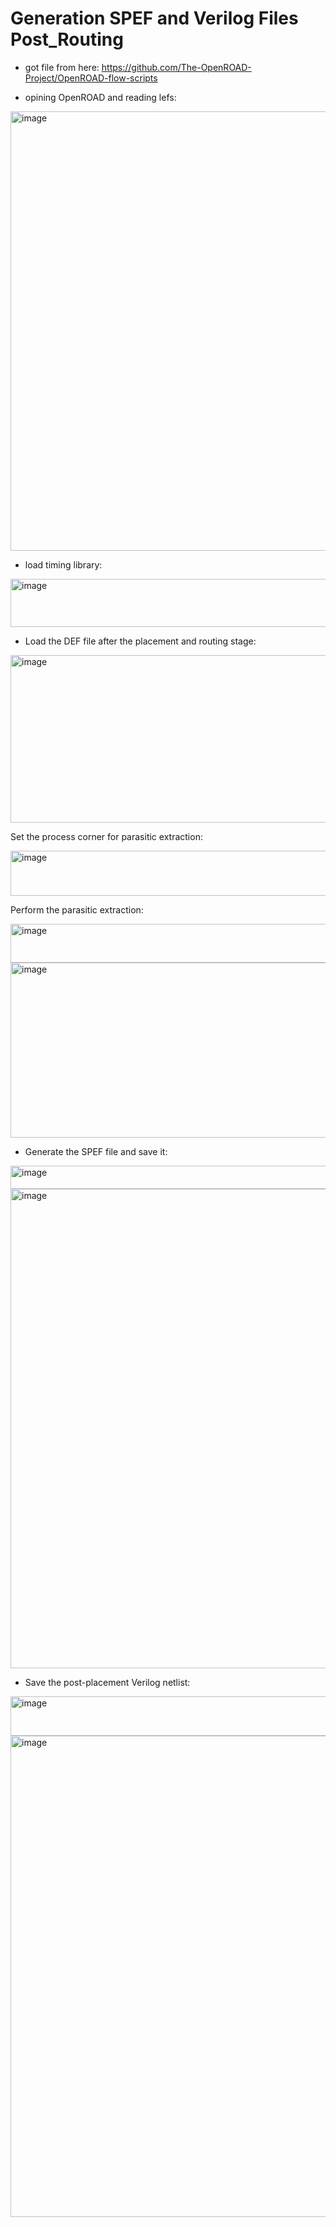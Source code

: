 # Generation SPEF and Verilog Files Post_Routing

- got file from here: https://github.com/The-OpenROAD-Project/OpenROAD-flow-scripts

- opining OpenROAD and reading lefs:

<img width="1200" height="703" alt="image" src="https://github.com/user-attachments/assets/c6dcf51f-4d9e-40c3-a023-d9dc2f549b5c" />

- load timing library:

<img width="896" height="77" alt="image" src="https://github.com/user-attachments/assets/496ee5b5-95b8-47c5-8ce1-84a52c84d81d" />

- Load the DEF file after the placement and routing stage:

<img width="811" height="268" alt="image" src="https://github.com/user-attachments/assets/5c63322c-c98d-48df-970d-ffc2cb85ba20" />

Set the process corner for parasitic extraction:

<img width="1216" height="72" alt="image" src="https://github.com/user-attachments/assets/1f640010-2f92-4613-bde5-16405286ae6d" />

Perform the parasitic extraction:

<img width="1220" height="62" alt="image" src="https://github.com/user-attachments/assets/ab1c43c8-4721-48b7-8eee-abe031a9e706" />

<img width="1217" height="280" alt="image" src="https://github.com/user-attachments/assets/1d9a1911-27d6-4b7d-bb9e-fbe399a6a86e" />

- Generate the SPEF file and save it:

<img width="1051" height="37" alt="image" src="https://github.com/user-attachments/assets/df606a82-041f-4ec4-80c8-41d3a80980b4" />

<img width="1200" height="767" alt="image" src="https://github.com/user-attachments/assets/43e0b17a-47b2-4832-b4f7-988bd4800e2b" />

- Save the post-placement Verilog netlist:

<img width="1161" height="63" alt="image" src="https://github.com/user-attachments/assets/a1da9311-d04c-46c0-a5ad-c80e4fe216f7" />

<img width="1221" height="770" alt="image" src="https://github.com/user-attachments/assets/1dead930-db13-4656-8f7a-d8c60ec8a6e6" />
